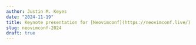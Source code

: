 ```yaml
---
author: Justin M. Keyes
date: "2024-11-19"
title: Keynote presentation for [Neovimconf](https://neovimconf.live/) 2024
slug: neovimconf-2024
draft: true
---
```


